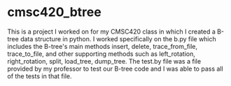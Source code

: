 # cmsc420_btree
This is a project I worked on for my CMSC420 class in which I created a B-tree data structure in python. I worked specifically on the b.py file which includes the 
B-tree's main methods insert, delete, trace_from_file, trace_to_file, and other supporting methods such as left_rotation, right_rotation, split, load_tree, dump_tree.
The test.by file was a file provided by my professor to test our B-tree code and I was able to pass all of the tests in that file.
